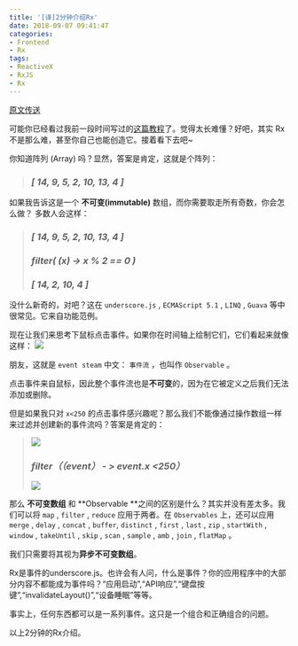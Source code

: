 ```yaml
---
title: '[译]2分钟介绍Rx'
date: 2018-09-07 09:41:47
categories: 
- Frontend
- Rx
tags:
- ReactiveX
- RxJS
- Rx
---
```


[原文传送](https://medium.com/@andrestaltz/2-minute-introduction-to-rx-24c8ca793877)

可能你已经看过我前一段时间写过的[这篇教程](https://gist.github.com/staltz/868e7e9bc2a7b8c1f754)了。觉得太长难懂？好吧，其实 Rx不是那么难，甚至你自己也能创造它。接着看下去吧~

<!--more-->

你知道阵列 (Array) 吗？显然，答案是肯定，这就是个阵列：

>### 	*[ 14, 9, 5, 2, 10, 13, 4 ]*

如果我告诉这是一个 **不可变(immutable)** 数组，而你需要取走所有奇数，你会怎么做？
多数人会这样：

>### 	*[ 14, 9, 5, 2, 10, 13, 4 ]*
>### 	*filter( (x) -> x % 2 == 0 )*
>### 	*[ 14, 2, 10, 4 ]*

没什么新奇的，对吧？这在 `underscore.js` , `ECMAScript 5.1` , `LINQ` , `Guava` 等中很常见。它来自功能范例。


现在让我们来思考下鼠标点击事件。如果你在时间轴上绘制它们，它们看起来就像这样：
![](https://cdn-images-1.medium.com/max/1600/1*FjTqms95LbK_ztsZXiNpoQ.png)

朋友，这就是 `event steam` 中文： `事件流` ，也叫作 `Observable` 。

点击事件来自鼠标，因此整个事件流也是**不可变**的，因为在它被定义之后我们无法添加或删除。

但是如果我只对 `x<250` 的点击事件感兴趣呢？那么我们不能像通过操作数组一样来过滤并创建新的事件流吗？答案是肯定的：

>![](https://cdn-images-1.medium.com/max/1600/1*FjTqms95LbK_ztsZXiNpoQ.png)
>### *filter（（event） - > event.x <250）*
>![](https://cdn-images-1.medium.com/max/1600/1*DvH5Iqul7Nxor7r7AencgA.png)

那么 **不可变数组** 和 **Observable **之间的区别是什么？其实并没有差太多。我们可以将 `map` , `filter` , `reduce` 应用于两者。在 `Observables` 上，还可以应用 `merge` , `delay` , `concat` , `buffer`, `distinct` , `first` , `last` , `zip` , `startWith` , `window` , `takeUntil` , `skip` , `scan` , `sample` ,  `amb` , `join` , `flatMap` 。

我们只需要将其视为**异步不可变数组**。

Rx是事件的underscore.js。也许会有人问，什么是事件？你的应用程序中的大部分内容不都能成为事件吗？“应用启动”,“API响应”,“键盘按键”,“invalidateLayout()”,“设备睡眠”等等。

事实上，任何东西都可以是一系列事件。这只是一个组合和正确组合的问题。

以上2分钟的Rx介绍。

